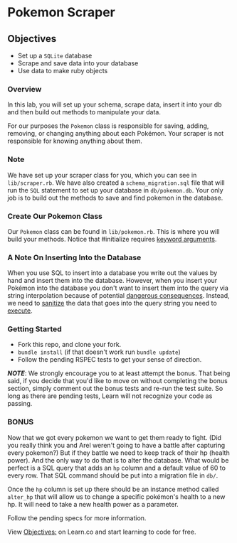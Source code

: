 # Pokemon Scraper

## Objectives

- Set up a `SQLite` database
- Scrape and save data into your database
- Use data to make ruby objects

### Overview

In this lab, you will set up your schema, scrape data, insert it into your db and
then build out methods to manipulate your data.

For our purposes the `Pokemon` class is responsible for saving, adding,
removing, or changing anything about each Pokémon. Your scraper is not
responsible for knowing anything about them.

### Note

We have set up your scraper class for you, which you can see in
`lib/scraper.rb`. We have also created a `schema_migration.sql` file that will
run the `SQL` statement to set up your database in `db/pokemon.db`. Your only
job is to build out the methods to save and find pokemon in the database.

### Create Our Pokemon Class

Our `Pokemon` class can be found in `lib/pokemon.rb`.
This is where you will build your methods.
Notice that #initialize requires [keyword arguments][].  

[keyword arguments]: http://stackoverflow.com/questions/15062570/when-to-use-keyword-arguments-aka-named-parameters-in-ruby

### A Note On Inserting Into the Database

When you use SQL to insert into a database you write out the values by hand and
insert them into the database.  However, when you insert your Pokémon into the
database you don't want to insert them into the query via string interpolation
because of potential [dangerous consequences][]. Instead, we need to [sanitize][]
the data that goes into the query string you need to [execute][].

[dangerous consequences]: http://xkcd.com/327/
[sanitize]: http://stackoverflow.com/questions/9614236/escaping-strings-for-ruby-sqlite-insert
[execute]: http://stackoverflow.com/questions/13462112/inserting-ruby-string-into-sqlite

### Getting Started

- Fork this repo, and clone your fork.
- `bundle install` (if that doesn't work run `bundle update`)
- Follow the pending RSPEC tests to get your sense of direction.

***NOTE***: We strongly encourage you to at least attempt the bonus. That being
said, if you decide that you'd like to move on without completing the bonus
section, simply comment out the bonus tests and re-run the test suite. So long
as there are pending tests, Learn will not recognize your code as passing.

### BONUS

Now that we got every pokemon we want to get them ready to fight. (Did you
really think you and Arel weren't going to have a battle after capturing every
pokemon?) But if they battle we need to keep track of their hp (health power).
And the only way to do that is to alter the database.  What would be perfect is
a SQL query that adds an `hp` column and a default value of 60 to every row.  That
SQL command should be put into a migration file in `db/`.

Once the `hp` column is set up there should be an instance method called
`alter_hp` that will allow us to change a specific pokémon's health to a new hp.
It will need to take a new health power as a parameter.

Follow the pending specs for more information.

<p data-visibility='hidden'>View <a href='https://learn.co/lessons/pokemon-scraper' title='Objectives:'>Objectives:</a> on Learn.co and start learning to code for free.</p>
